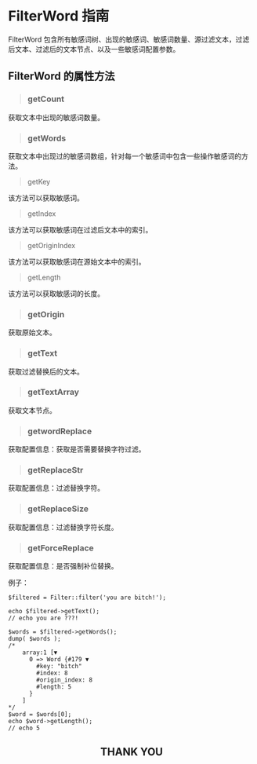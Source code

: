 # FilterWord 指南

FilterWord 包含所有敏感词树、出现的敏感词、敏感词数量、源过滤文本，过滤后文本、过滤后的文本节点、以及一些敏感词配置参数。

## FilterWord 的属性方法

> ### getCount

获取文本中出现的敏感词数量。

> ### getWords

获取文本中出现过的敏感词数组，针对每一个敏感词中包含一些操作敏感词的方法。

> getKey

该方法可以获取敏感词。

> getIndex

该方法可以获取敏感词在过滤后文本中的索引。

> getOriginIndex

该方法可以获取敏感词在源始文本中的索引。

> getLength

该方法可以获取敏感词的长度。

> ### getOrigin

获取原始文本。

> ### getText

获取过滤替换后的文本。

> ### getTextArray

获取文本节点。

> ### getwordReplace

获取配置信息：获取是否需要替换字符过滤。

> ### getReplaceStr

获取配置信息：过滤替换字符。

> ### getReplaceSize

获取配置信息：过滤替换字符长度。

> ### getForceReplace

获取配置信息：是否强制补位替换。

例子：
```
$filtered = Filter::filter('you are bitch!');

echo $filtered->getText();
// echo you are ???!

$words = $filtered->getWords();
dump( $words );
/*
    array:1 [▼
      0 => Word {#179 ▼
        #key: "bitch"
        #index: 8
        #origin_index: 8
        #length: 5
      }
    ]
*/
$word = $words[0];
echo $word->getLength();
// echo 5
```

## <center>THANK YOU</center>